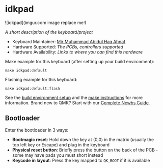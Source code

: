 # idkpad

![idkpad](imgur.com image replace me!)

*A short description of the keyboard/project*

* Keyboard Maintainer: [Mir Muhammad Abidul Haq Ahnaf](https://github.com/Ahnaf-nub)
* Hardware Supported: *The PCBs, controllers supported*
* Hardware Availability: *Links to where you can find this hardware*

Make example for this keyboard (after setting up your build environment):

    make idkpad:default

Flashing example for this keyboard:

    make idkpad:default:flash

See the [build environment setup](https://docs.qmk.fm/#/getting_started_build_tools) and the [make instructions](https://docs.qmk.fm/#/getting_started_make_guide) for more information. Brand new to QMK? Start with our [Complete Newbs Guide](https://docs.qmk.fm/#/newbs).

## Bootloader

Enter the bootloader in 3 ways:

* **Bootmagic reset**: Hold down the key at (0,0) in the matrix (usually the top left key or Escape) and plug in the keyboard
* **Physical reset button**: Briefly press the button on the back of the PCB - some may have pads you must short instead
* **Keycode in layout**: Press the key mapped to `QK_BOOT` if it is available
